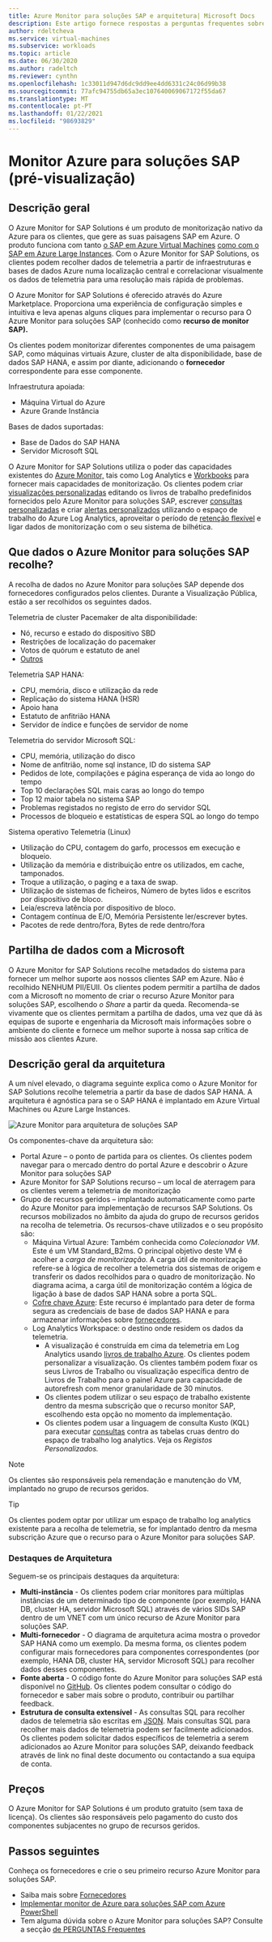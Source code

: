 ```yaml
---
title: Azure Monitor para soluções SAP e arquitetura| Microsoft Docs
description: Este artigo fornece respostas a perguntas frequentes sobre monitor Azure para soluções SAP
author: rdeltcheva
ms.service: virtual-machines
ms.subservice: workloads
ms.topic: article
ms.date: 06/30/2020
ms.author: radeltch
ms.reviewer: cynthn
ms.openlocfilehash: 1c33011d947d6dc9dd9ee4dd6331c24c06d99b38
ms.sourcegitcommit: 77afc94755db65a3ec107640069067172f55da67
ms.translationtype: MT
ms.contentlocale: pt-PT
ms.lasthandoff: 01/22/2021
ms.locfileid: "98693829"
---
```

# <a name="azure-monitor-for-sap-solutions-preview"></a>Monitor Azure para soluções SAP (pré-visualização)

## <a name="overview"></a>Descrição geral

O Azure Monitor for SAP Solutions é um produto de monitorização nativo da Azure para os clientes, que gere as suas paisagens SAP em Azure. O produto funciona com tanto [o SAP em Azure Virtual Machines](./hana-get-started.md) [como com o SAP em Azure Large Instances](./hana-overview-architecture.md).
Com o Azure Monitor for SAP Solutions, os clientes podem recolher dados de telemetria a partir de infraestruturas e bases de dados Azure numa localização central e correlacionar visualmente os dados de telemetria para uma resolução mais rápida de problemas.

O Azure Monitor for SAP Solutions é oferecido através do Azure Marketplace. Proporciona uma experiência de configuração simples e intuitiva e leva apenas alguns cliques para implementar o recurso para O Azure Monitor para soluções SAP (conhecido como **recurso de monitor SAP).**

Os clientes podem monitorizar diferentes componentes de uma paisagem SAP, como máquinas virtuais Azure, cluster de alta disponibilidade, base de dados SAP HANA, e assim por diante, adicionando o **fornecedor** correspondente para esse componente.

Infraestrutura apoiada:

- Máquina Virtual do Azure
- Azure Grande Instância

Bases de dados suportadas:
- Base de Dados do SAP HANA
- Servidor Microsoft SQL

O Azure Monitor for SAP Solutions utiliza o poder das capacidades existentes do [Azure Monitor,](../../../azure-monitor/overview.md) tais como Log Analytics e [Workbooks](../../../azure-monitor/platform/workbooks-overview.md) para fornecer mais capacidades de monitorização. Os clientes podem criar [visualizações personalizadas](../../../azure-monitor/platform/workbooks-overview.md#getting-started) editando os livros de trabalho predefinidos fornecidos pelo Azure Monitor para soluções SAP, escrever [consultas personalizadas](../../../azure-monitor/log-query/log-analytics-tutorial.md) e criar [alertas personalizados](../../../azure-monitor/learn/tutorial-response.md) utilizando o espaço de trabalho do Azure Log Analytics, aproveitar o período de [retenção flexível](../../../azure-monitor/platform/manage-cost-storage.md#change-the-data-retention-period) e ligar dados de monitorização com o seu sistema de bilhética.

## <a name="what-data-does-azure-monitor-for-sap-solutions-collect"></a>Que dados o Azure Monitor para soluções SAP recolhe?

A recolha de dados no Azure Monitor para soluções SAP depende dos fornecedores configurados pelos clientes. Durante a Visualização Pública, estão a ser recolhidos os seguintes dados.

Telemetria de cluster Pacemaker de alta disponibilidade:
- Nó, recurso e estado do dispositivo SBD
- Restrições de localização do pacemaker
- Votos de quórum e estatuto de anel
- [Outros](https://github.com/ClusterLabs/ha_cluster_exporter/blob/master/doc/metrics.md)

Telemetria SAP HANA:
- CPU, memória, disco e utilização da rede
- Replicação do sistema HANA (HSR)
- Apoio hana
- Estatuto de anfitrião HANA
- Servidor de índice e funções de servidor de nome

Telemetria do servidor Microsoft SQL:
- CPU, memória, utilização do disco
- Nome de anfitrião, nome sql instance, ID do sistema SAP
- Pedidos de lote, compilações e página esperança de vida ao longo do tempo
- Top 10 declarações SQL mais caras ao longo do tempo
- Top 12 maior tabela no sistema SAP
- Problemas registados no registo de erro do servidor SQL
- Processos de bloqueio e estatísticas de espera SQL ao longo do tempo

Sistema operativo Telemetria (Linux) 
- Utilização do CPU, contagem do garfo, processos em execução e bloqueio. 
- Utilização da memória e distribuição entre os utilizados, em cache, tamponados. 
- Troque a utilização, o paging e a taxa de swap. 
- Utilização de sistemas de ficheiros, Número de bytes lidos e escritos por dispositivo de bloco. 
- Leia/escreva latência por dispositivo de bloco. 
- Contagem contínua de E/O, Memória Persistente ler/escrever bytes. 
- Pacotes de rede dentro/fora, Bytes de rede dentro/fora 

## <a name="data-sharing-with-microsoft"></a>Partilha de dados com a Microsoft

O Azure Monitor for SAP Solutions recolhe metadados do sistema para fornecer um melhor suporte aos nossos clientes SAP em Azure. Não é recolhido NENHUM PII/EUII.
Os clientes podem permitir a partilha de dados com a Microsoft no momento de criar o recurso Azure Monitor para soluções SAP, escolhendo *o Share* a partir da queda.
Recomenda-se vivamente que os clientes permitam a partilha de dados, uma vez que dá às equipas de suporte e engenharia da Microsoft mais informações sobre o ambiente do cliente e fornece um melhor suporte à nossa sap crítica de missão aos clientes Azure.

## <a name="architecture-overview"></a>Descrição geral da arquitetura

A um nível elevado, o diagrama seguinte explica como o Azure Monitor for SAP Solutions recolhe telemetria a partir da base de dados SAP HANA. A arquitetura é agnóstica para se o SAP HANA é implantado em Azure Virtual Machines ou Azure Large Instances.

![Azure Monitor para arquitetura de soluções SAP](./media/azure-monitor-sap/azure-monitor-architecture.png)

Os componentes-chave da arquitetura são:
- Portal Azure – o ponto de partida para os clientes. Os clientes podem navegar para o mercado dentro do portal Azure e descobrir o Azure Monitor para soluções SAP
- Azure Monitor for SAP Solutions recurso – um local de aterragem para os clientes verem a telemetria de monitorização
- Grupo de recursos geridos – implantado automaticamente como parte do Azure Monitor para implementação de recursos SAP Solutions. Os recursos mobilizados no âmbito da ajuda do grupo de recursos geridos na recolha de telemetria. Os recursos-chave utilizados e o seu propósito são:
   - Máquina Virtual Azure: Também conhecida como *Colecionador VM*. Este é um VM Standard_B2ms. O principal objetivo deste VM é acolher a *carga de monitorização.* A carga útil de monitorização refere-se à lógica de recolher a telemetria dos sistemas de origem e transferir os dados recolhidos para o quadro de monitorização. No diagrama acima, a carga útil de monitorização contém a lógica de ligação à base de dados SAP HANA sobre a porta SQL.
   - [Cofre chave Azure](../../../key-vault/general/basic-concepts.md): Este recurso é implantado para deter de forma segura as credenciais de base de dados SAP HANA e para armazenar informações sobre [fornecedores](./azure-monitor-providers.md).
   - Log Analytics Workspace: o destino onde residem os dados da telemetria.
      - A visualização é construída em cima da telemetria em Log Analytics usando [livros de trabalho Azure](../../../azure-monitor/platform/workbooks-overview.md). Os clientes podem personalizar a visualização. Os clientes também podem fixar os seus Livros de Trabalho ou visualização específica dentro de Livros de Trabalho para o painel Azure para capacidade de autorefresh com menor granularidade de 30 minutos.
      - Os clientes podem utilizar o seu espaço de trabalho existente dentro da mesma subscrição que o recurso monitor SAP, escolhendo esta opção no momento da implementação.
      - Os clientes podem usar a linguagem de consulta Kusto (KQL) para executar [consultas](../../../azure-monitor/log-query/log-query-overview.md) contra as tabelas cruas dentro do espaço de trabalho log analytics. Veja os *Registos Personalizados.*

> [!Note]
> Os clientes são responsáveis pela remendação e manutenção do VM, implantado no grupo de recursos geridos.

> [!Tip]
> Os clientes podem optar por utilizar um espaço de trabalho log analytics existente para a recolha de telemetria, se for implantado dentro da mesma subscrição Azure que o recurso para o Azure Monitor para soluções SAP.

### <a name="architecture-highlights"></a>Destaques de Arquitetura

Seguem-se os principais destaques da arquitetura:
 - **Multi-instância** - Os clientes podem criar monitores para múltiplas instâncias de um determinado tipo de componente (por exemplo, HANA DB, cluster HA, servidor Microsoft SQL) através de vários SIDs SAP dentro de um VNET com um único recurso de Azure Monitor para soluções SAP.
 - **Multi-fornecedor** - O diagrama de arquitetura acima mostra o provedor SAP HANA como um exemplo. Da mesma forma, os clientes podem configurar mais fornecedores para componentes correspondentes (por exemplo, HANA DB, cluster HA, servidor Microsoft SQL) para recolher dados desses componentes.
 - **Fonte aberta** - O código fonte do Azure Monitor para soluções SAP está disponível no [GitHub](https://github.com/Azure/AzureMonitorForSAPSolutions). Os clientes podem consultar o código do fornecedor e saber mais sobre o produto, contribuir ou partilhar feedback.
 - **Estrutura de consulta extensível** - As consultas SQL para recolher dados de telemetria são escritas em [JSON](https://github.com/Azure/AzureMonitorForSAPSolutions/blob/master/sapmon/content/SapHana.json). Mais consultas SQL para recolher mais dados de telemetria podem ser facilmente adicionados. Os clientes podem solicitar dados específicos de telemetria a serem adicionados ao Azure Monitor para soluções SAP, deixando feedback através de link no final deste documento ou contactando a sua equipa de conta.

## <a name="pricing"></a>Preços
O Azure Monitor for SAP Solutions é um produto gratuito (sem taxa de licença). Os clientes são responsáveis pelo pagamento do custo dos componentes subjacentes no grupo de recursos geridos.

## <a name="next-steps"></a>Passos seguintes

Conheça os fornecedores e crie o seu primeiro recurso Azure Monitor para soluções SAP.
 - Saiba mais sobre [Fornecedores](./azure-monitor-providers.md)
 - [Implementar monitor de Azure para soluções SAP com Azure PowerShell](azure-monitor-sap-quickstart-powershell.md)
 - Tem alguma dúvida sobre o Azure Monitor para soluções SAP? Consulte a secção [de PERGUNTAS Frequentes](./azure-monitor-faq.md)
